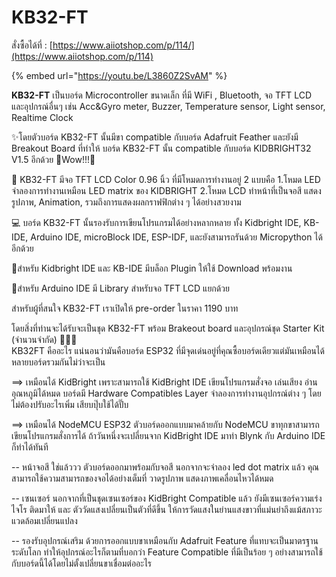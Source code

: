 # KB32-FT

สั่งซื้อได้ที่ : [https://www.aiiotshop.com/p/114/](https://www.aiiotshop.com/p/114)

{% embed url="https://youtu.be/L3860Z2SvAM" %}



**KB32-FT** เป็นบอร์ด Microcontroller ขนาดเล็ก  ที่มี WiFi , Bluetooth, จอ TFT LCD และอุปกรณ์อื่นๆ เช่น Acc&Gyro meter, Buzzer, Temperature sensor, Light sensor, Realtime Clock  
  
✨โดยตัวบอร์ด KB32-FT นั้นมีขา compatible กับบอร์ด Adafruit Feather และยังมี Breakout Board ที่ทำให้ บอร์ด KB32-FT นั้น compatible กับบอร์ด KIDBRIGHT32 V1.5 อีกด้วย 🎉Wow!!!🎉  
  
🎯 KB32-FT มีจอ TFT LCD Color 0.96 นิ้ว ที่มีโหมดการทำงานอยู่ 2 แบบคือ 1.โหมด LED จำลองการทำงานเหมือน LED matrix ของ KIDBRIGHT 2.โหมด LCD ทำหน้าที่เป็นจอสี แสดงรูปภาพ, Animation, รวมถึงการแสดงผลกราฟฟิกต่าง ๆ ได้อย่างสวยงาม  
  
💻 บอร์ด KB32-FT นั้นรองรับการเขียนโปรแกรมได้อย่างหลากหลาย ทั้ง Kidbright IDE, KB-IDE, Arduino IDE, microBlock IDE, ESP-IDF, และยังสามารถรันด้วย Micropython ได้อีกด้วย  
  
 📍สำหรับ Kidbright IDE และ KB-IDE มีบล็อก Plugin ให้ใช้ Download พร้อมงาน   
  
 📍สำหรับ Arduino IDE มี Library สำหรับจอ TFT LCD แยกด้วย   
  
สำหรับผู้ที่สนใจ KB32-FT เราเปิดให้ pre-order ในราคา 1190 บาท   
  
โดยสิ่งที่ท่านจะได้รับจะเป็นชุด KB32-FT พร้อม Brakeout board และอุปกรณ์ชุด Starter Kit \(จำนวนจำกัด\) 💖💖💖  
 KB32FT คืออะไร แน่นอนว่ามันคือบอร์ด ESP32 ที่มีจุดเด่นอยู่ที่คุณซื้อบอร์ดเดียวแต่มันเหมือนได้หลายบอร์ดรวมกันไม่ว่าจะเป็น  
  
==&gt; เหมือนได้ KidBright เพราะสามารถใช้ KidBright IDE เขียนโปรแกรมสั่งจอ เล่นเสียง อ่านอุณหภูมิได้หมด บอร์ดมี Hardware Compatibles Layer จำลองการทำงานอุปกรณ์ต่าง ๆ โดยไม่ต้องปรับอะไรเพิ่ม เสียบปุ๊บใช้ได้ปั๊บ   
  
==&gt; เหมือนได้ NodeMCU ESP32 ตัวบอร์ดออกแบบมาคล้ายกับ NodeMCU ขาทุกขาสามารถเขียนโปรแกรมสั่งการได้ ถ้าวันหนึ่งจะเปลี่ยนจาก KidBright IDE มาทำ Blynk กับ Arduino IDE ก็ทำได้ทันที  
  
-- หน้าจอสี ใช่แล้ววว ตัวบอร์ดออกมาพร้อมกับจอสี นอกจากจะจำลอง led dot matrix แล้ว คุณสามารถใช้ความสามารถของจอได้อย่างเต็มที่ วาดรูปภาพ แสดงภาพเคลื่อนไหวได้หมด  
  
-- เซนเซอร์ นอกจากที่เป็นชุดเซนเซอร์ของ KidBright Compatible แล้ว ยังมีเซนเซอร์ความเร่ง ไจโร ติดมาให้ และ ตัววัดแสงเปลี่ยนเป็นตัวที่ดีขึ้น ให้การวัดแสงในย่านแสงขาวที่แม่นยำถึงแม้สภาวะแวดล้อมเปลี่ยนแปลง  
  
-- รองรับอุปกรณ์เสริม ด้วยการออกแบบขาเหมือนกับ Adafruit Feature ที่แทบจะเป็นมาตรฐานระดับโลก ทำให้อุปกรณ์อะไรก็ตามที่บอกว่า Feature Compatible ที่มีเป็นร้อย ๆ อย่างสามารถใช้กับบอร์ดนี้ได้โดยไม่ตั้งเปลี่ยนขาเชื่อมต่ออะไร  


